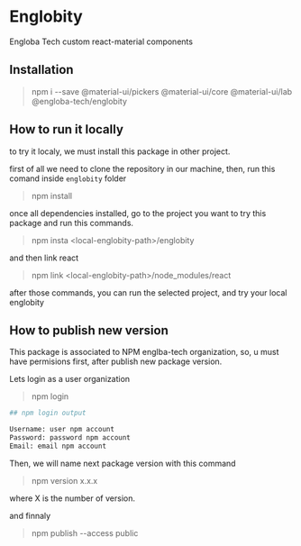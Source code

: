 # Englobity

Engloba Tech custom react-material components

## Installation

> npm i --save @material-ui/pickers @material-ui/core @material-ui/lab @engloba-tech/englobity

## How to run it locally

to try it localy, we must install this package in other project.

first of all we need to clone the repository in our machine, then, run this comand inside `englobity` folder

> npm install

once all dependencies installed, go to the project you want to try this package and run this commands.

> npm insta <local-englobity-path<l>>/englobity

and then link react

> npm link <local-englobity-path<l>>/node_modules/react

after those commands, you can run the selected project, and try your local englobity

## How to publish new version

This package is associated to NPM englba-tech organization, so, u must have permisions first, after publish new package version.

Lets login as a user organization

> npm login

```bash
## npm login output

Username: user npm account
Password: password npm account
Email: email npm account

```

Then, we will name next package version with this command

> npm version x.x.x

where X is the number of version.

and finnaly

> npm publish --access public
